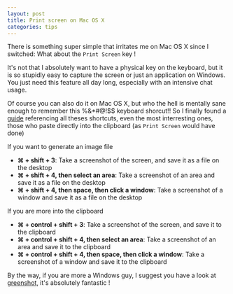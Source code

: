 ```yaml
---
layout: post
title: Print screen on Mac OS X
categories: tips
---
```


There is something super simple that irritates me on Mac OS X since I switched: What about the `Print Screen` key !

It's not that I absolutely want to have a physical key on the keyboard, but it is so stupidly easy to capture the screen or just an application on Windows.
You just need this feature all day long, especially with an intensive chat usage.

Of course you can also do it on Mac OS X, but who the hell is mentally sane enough to remember this %&*#@!$$ keyboard shorcut!!
So I finally found a [guide](http://guides.macrumors.com/Taking_Screenshots_in_Mac_OS_X) referencing all theses shortcuts, even the most interresting ones, those who paste directly into the clipboard (as `Print Screen` would have done)

If you want to generate an image file

* **&#8984; + shift + 3**: Take a screenshot of the screen, and save it as a file on the desktop
* **&#8984; + shift + 4, then select an area**: Take a screenshot of an area and save it as a file on the desktop
* **&#8984; + shift + 4, then space, then click a window**: Take a screenshot of a window and save it as a file on the desktop

If you are more into the clipboard

* **&#8984; + control + shift + 3**: Take a screenshot of the screen, and save it to the clipboard
* **&#8984; + control + shift + 4, then select an area**: Take a screenshot of an area and save it to the clipboard
* **&#8984; + control + shift + 4, then space, then click a window**: Take a screenshot of a window and save it to the clipboard

By the way, if you are more a Windows guy, I suggest you have a look at [greenshot](http://getgreenshot.org/), it's absolutely fantastic !